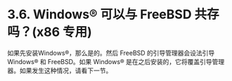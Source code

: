 # 3.6. Windows® 可以与 FreeBSD 共存吗？(x86 专用)

如果先安装Windows®，那么是的。然后 FreeBSD 的引导管理器会设法引导 Windows® 和 FreeBSD。如果 Windows® 是在之后安装的，它将覆盖引导管理器。如果发生这种情况，请看下一节。
